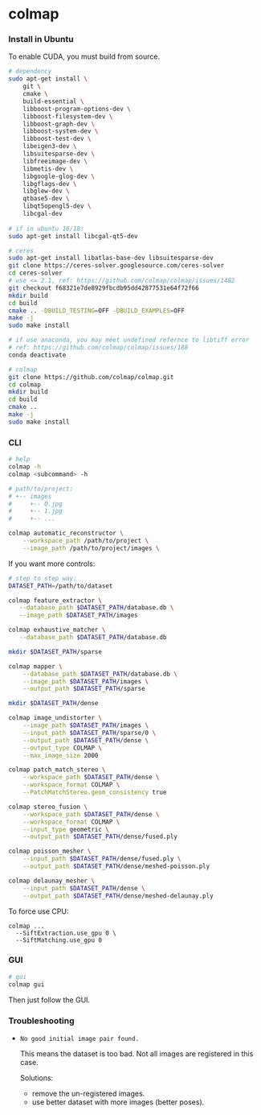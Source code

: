 # colmap


### Install in Ubuntu

To enable CUDA, you must build from source.

```bash
# dependency
sudo apt-get install \
    git \
    cmake \
    build-essential \
    libboost-program-options-dev \
    libboost-filesystem-dev \
    libboost-graph-dev \
    libboost-system-dev \
    libboost-test-dev \
    libeigen3-dev \
    libsuitesparse-dev \
    libfreeimage-dev \
    libmetis-dev \
    libgoogle-glog-dev \
    libgflags-dev \
    libglew-dev \
    qtbase5-dev \
    libqt5opengl5-dev \
    libcgal-dev
    
# if in ubuntu 16/18:
sudo apt-get install libcgal-qt5-dev

# ceres
sudo apt-get install libatlas-base-dev libsuitesparse-dev
git clone https://ceres-solver.googlesource.com/ceres-solver
cd ceres-solver
# use <= 2.1, ref: https://github.com/colmap/colmap/issues/1482
git checkout f68321e7de8929fbcdb95dd42877531e64f72f66 
mkdir build
cd build
cmake .. -DBUILD_TESTING=OFF -DBUILD_EXAMPLES=OFF
make -j
sudo make install

# if use anaconda, you may meet undefined refernce to libtiff error
# ref: https://github.com/colmap/colmap/issues/188
conda deactivate

# colmap
git clone https://github.com/colmap/colmap.git
cd colmap
mkdir build
cd build
cmake ..
make -j
sudo make install
```


### CLI

```bash
# help
colmap -h
colmap <subcommand> -h

# path/to/project:
# +-- images
#     +-- 0.jpg
#     +-- 1.jpg
#     +-- ...

colmap automatic_reconstructor \
	--workspace_path /path/to/project \
	--image_path /path/to/project/images \
```

If you want more controls:

```bash
# step to step way:
DATASET_PATH=/path/to/dataset

colmap feature_extractor \
   --database_path $DATASET_PATH/database.db \
   --image_path $DATASET_PATH/images

colmap exhaustive_matcher \
   --database_path $DATASET_PATH/database.db

mkdir $DATASET_PATH/sparse

colmap mapper \
    --database_path $DATASET_PATH/database.db \
    --image_path $DATASET_PATH/images \
    --output_path $DATASET_PATH/sparse

mkdir $DATASET_PATH/dense

colmap image_undistorter \
    --image_path $DATASET_PATH/images \
    --input_path $DATASET_PATH/sparse/0 \
    --output_path $DATASET_PATH/dense \
    --output_type COLMAP \
    --max_image_size 2000

colmap patch_match_stereo \
    --workspace_path $DATASET_PATH/dense \
    --workspace_format COLMAP \
    --PatchMatchStereo.geom_consistency true

colmap stereo_fusion \
    --workspace_path $DATASET_PATH/dense \
    --workspace_format COLMAP \
    --input_type geometric \
    --output_path $DATASET_PATH/dense/fused.ply

colmap poisson_mesher \
    --input_path $DATASET_PATH/dense/fused.ply \
    --output_path $DATASET_PATH/dense/meshed-poisson.ply

colmap delaunay_mesher \
    --input_path $DATASET_PATH/dense \
    --output_path $DATASET_PATH/dense/meshed-delaunay.ply
```

To force use CPU:

```
colmap ...
  --SiftExtraction.use_gpu 0 \
  --SiftMatching.use_gpu 0
```


### GUI

```bash
# gui
colmap gui
```

Then just follow the GUI.


### Troubleshooting

* `No good initial image pair found.`

  This means the dataset is too bad. Not all images are registered in this case. 

  Solutions:

  * remove the un-registered images.
  * use better dataset with more images (better poses).

  
